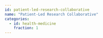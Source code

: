 ```yaml
---
id: patient-led-research-collaborative
name: "Patient-Led Research Collaborative"
categories:
  - id: health-medicine
    fraction: 1
--- 
```

